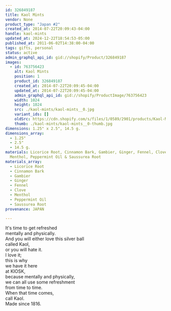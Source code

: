 ```yaml
---
id: 326849187
title: Kaol Mints
vendor: None
product_type: "Japan #2"
created_at: 2014-07-22T20:09:43-04:00
handle: kaol-mints
updated_at: 2024-12-22T18:54:53-05:00
published_at: 2011-06-02T14:38:00-04:00
tags: gifts, personal
status: active
admin_graphql_api_id: gid://shopify/Product/326849187
images:
  - id: 763756423
    alt: Kaol Mints
    position: 1
    product_id: 326849187
    created_at: 2014-07-22T20:09:45-04:00
    updated_at: 2014-07-22T20:09:45-04:00
    admin_graphql_api_id: gid://shopify/ProductImage/763756423
    width: 1024
    height: 1024
    src: ./kaol-mints/kaol-mints__0.jpg
    variant_ids: []
    oldSrc: https://cdn.shopify.com/s/files/1/0589/2901/products/Kaol-Mints.jpeg?v=1406074185
    thumb: ./kaol-mints/kaol-mints__0-thumb.jpg
dimensions: 1.25" x 2.5", 14.5 g.
dimensions_array:
  - 1.25"
  - 2.5"
  - 14.5 g.
materials: Licorice Root, Cinnamon Bark, Gambier, Ginger, Fennel, Clove,
  Menthol, Peppermint Oil & Saussurea Root
materials_array:
  - Licorice Root
  - Cinnamon Bark
  - Gambier
  - Ginger
  - Fennel
  - Clove
  - Menthol
  - Peppermint Oil
  - Saussurea Root
provenance: JAPAN

---
```


It's time to get refreshed  
mentally and physically.  
And you will either love this silver ball  
called Kaol,  
or you will hate it.  
I love it;  
this is why  
we have it here  
at KIOSK,  
because mentally and physically,  
we can all use some refreshment  
from time to time.  
When that time comes,  
call Kaol.  
Made since 1816.